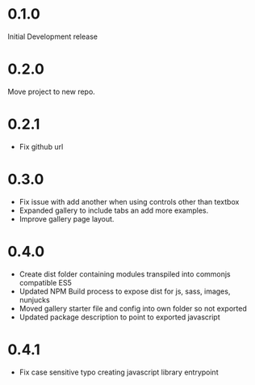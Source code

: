# 0.1.0

Initial Development release

# 0.2.0

Move project to new repo.

# 0.2.1

- Fix github url

# 0.3.0

- Fix issue with add another when using controls other than textbox
- Expanded gallery to include tabs an add more examples.
- Improve gallery page layout.

# 0.4.0

- Create dist folder containing modules transpiled into commonjs compatible ES5
- Updated NPM Build process to expose dist for js, sass, images, nunjucks
- Moved gallery starter file and config into own folder so not exported
- Updated package description to point to exported javascript

# 0.4.1

- Fix case sensitive typo creating javascript library entrypoint
